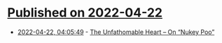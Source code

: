 # [Published on 2022-04-22](index.md)

* [2022-04-22, 04:05:49](https://news.ycombinator.com/item?id=31118081) - [The Unfathomable Heart – On “Nukey Poo”](https://dark-mountain.net/the-unfathomable-heart/)
